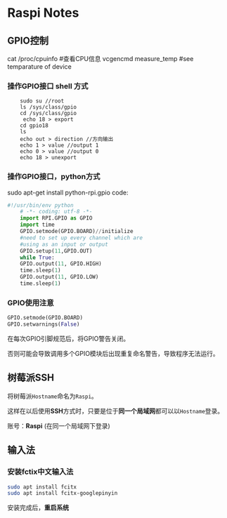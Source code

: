 # Raspi Notes

## GPIO控制

cat /proc/cpuinfo #查看CPU信息
vcgencmd measure_temp #see temparature of device

### **操作GPIO接口 shell 方式**

```shell
	sudo su //root 
	ls /sys/class/gpio
	cd /sys/class/gpio
	 echo 18 > export
	cd gpio18
	ls
	echo out > direction //方向输出
	echo 1 > value //output 1
	echo 0 > value //output 0
	echo 18 > unexport
```

### **操作GPIO接口，python方式**

sudo apt-get install python-rpi.gpio
code:
	

```python
#!/usr/bin/env python
	# -*- coding: utf-8 -*-
	import RPI.GPIO as GPIO
	import time
	GPIO.setmode(GPIO.BOARD)//initialize
	#need to set up every channel which are 	
    #using as an input or output
	GPIO.setup(11,GPIO.OUT)
    while True:
	GPIO.output(11, GPIO.HIGH)
	time.sleep(1)
	GPIO.output(11, GPIO.LOW)
	time.sleep(1)
```

### GPIO使用注意

```python
GPIO.setmode(GPIO.BOARD)
GPIO.setwarnings(False)
```

在每次GPIO引脚规范后，将GPIO警告关闭。

否则可能会导致调用多个GPIO模块后出现重复命名警告，导致程序无法运行。

## 树莓派SSH

将树莓派`Hostname`命名为`Raspi`。

这样在以后使用**SSH**方式时，只要是位于**同一个局域网**都可以以`Hostname`登录。

账号：**Raspi**   (在同一个局域网下登录)

## 输入法

### 安装fctix中文输入法

```sh
sudo apt install fcitx
sudo apt install fcitx-googlepinyin
```

安装完成后，**重启系统**

